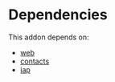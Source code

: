 # Dependencies

This addon depends on:

- [web](https://github.com/bringout/oca-ocb-core)
- [contacts](https://github.com/bringout/oca-ocb-technical)
- [iap](https://github.com/bringout/oca-ocb-technical)
